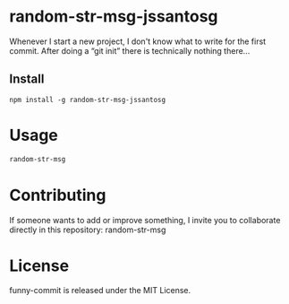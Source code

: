 # random-str-msg-jssantosg

Whenever I start a new project, I don't know what to write for the first commit. After doing a “git init” there is technically nothing there...

## Install

```npm
npm install -g random-str-msg-jssantosg
```

# Usage
```bash
random-str-msg
```

# Contributing
If someone wants to add or improve something, I invite you to collaborate directly in this repository: random-str-msg

# License
funny-commit is released under the MIT License.